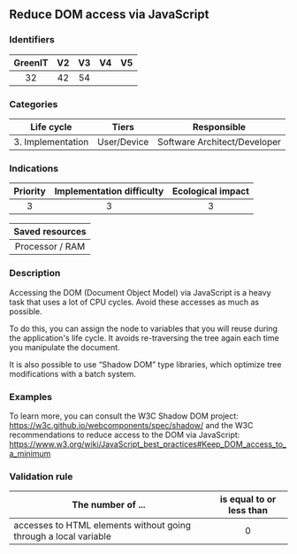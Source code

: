 ## Reduce DOM access via JavaScript

### Identifiers

| GreenIT | V2  | V3  | V4  | V5  |
| :-----: | :-: | :-: | :-: | :-: |
|   32    | 42  | 54  |     |     |

### Categories

|    Life cycle     |    Tiers    |         Responsible          |
| :---------------: | :---------: | :--------------------------: |
| 3. Implementation | User/Device | Software Architect/Developer |

### Indications

| Priority | Implementation difficulty | Ecological impact |
| :------: | :-----------------------: | :---------------: |
|    3     |             3             |         3         |

| Saved resources |
| :-------------: |
| Processor / RAM |

### Description

Accessing the DOM (Document Object Model) via JavaScript is a heavy task that uses a lot of CPU cycles. Avoid these accesses as much as possible.

To do this, you can assign the node to variables that you will reuse during the application's life cycle.
It avoids re-traversing the tree again each time you manipulate the document.

It is also possible to use “Shadow DOM” type libraries, which optimize tree modifications with a batch system.

### Examples

To learn more, you can consult the W3C Shadow DOM project:
https://w3c.github.io/webcomponents/spec/shadow/
and the W3C recommendations to reduce access to the DOM via JavaScript:
https://www.w3.org/wiki/JavaScript_best_practices#Keep_DOM_access_to_a_minimum

### Validation rule

| The number of ...                                                | is equal to or less than |
| ---------------------------------------------------------------- | :----------------------: |
| accesses to HTML elements without going through a local variable |            0             |
